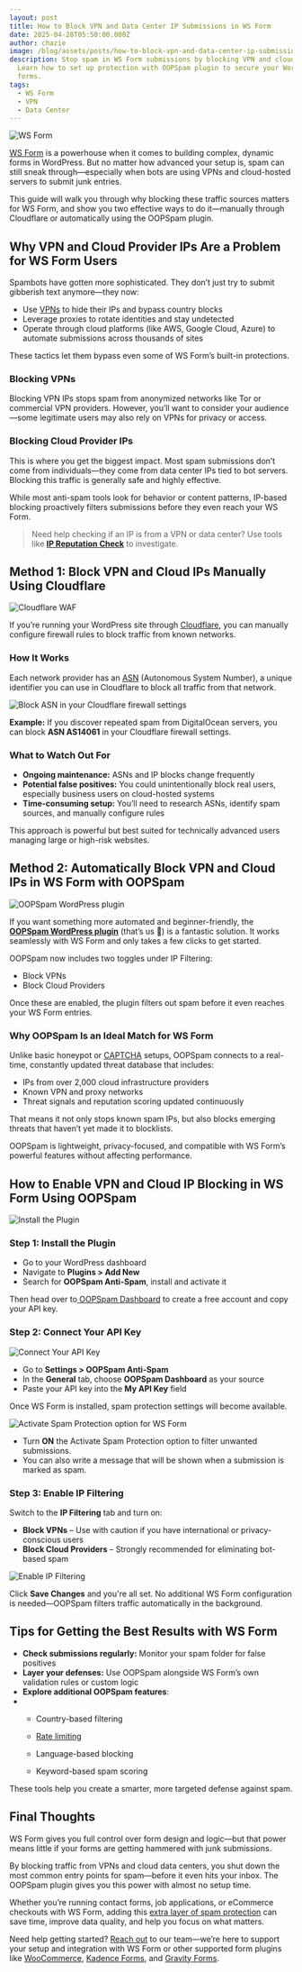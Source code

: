 ```yaml
---
layout: post
title: How to Block VPN and Data Center IP Submissions in WS Form
date: 2025-04-28T05:50:00.000Z
author: chazie
image: /blog/assets/posts/how-to-block-vpn-and-data-center-ip-submissions-in-ws-form.jpg
description: Stop spam in WS Form submissions by blocking VPN and cloud traffic.
  Learn how to set up protection with OOPSpam plugin to secure your WordPress
  forms.
tags:
  - WS Form
  - VPN
  - Data Center
---
```

![WS Form](/blog/assets/posts/wordpress-ws-form-pro.png "WS Form")

[WS Form](https://wsform.com/) is a powerhouse when it comes to building complex, dynamic forms in WordPress. But no matter how advanced your setup is, spam can still sneak through—especially when bots are using VPNs and cloud-hosted servers to submit junk entries.

This guide will walk you through why blocking these traffic sources matters for WS Form, and show you two effective ways to do it—manually through Cloudflare or automatically using the OOPSpam plugin.

## **Why VPN and Cloud Provider IPs Are a Problem for WS Form Users**

Spambots have gotten more sophisticated. They don’t just try to submit gibberish text anymore—they now:

* Use [VPNs](https://en.wikipedia.org/wiki/Virtual_private_network) to hide their IPs and bypass country blocks
* Leverage proxies to rotate identities and stay undetected
* Operate through cloud platforms (like AWS, Google Cloud, Azure) to automate submissions across thousands of sites

These tactics let them bypass even some of WS Form’s built-in protections.

### **Blocking VPNs**

Blocking VPN IPs stops spam from anonymized networks like Tor or commercial VPN providers. However, you’ll want to consider your audience—some legitimate users may also rely on VPNs for privacy or access.

### **Blocking Cloud Provider IPs**

This is where you get the biggest impact. Most spam submissions don’t come from individuals—they come from data center IPs tied to bot servers. Blocking this traffic is generally safe and highly effective.

While most anti-spam tools look for behavior or content patterns, IP-based blocking proactively filters submissions before they even reach your WS Form.

> Need help checking if an IP is from a VPN or data center? Use tools like **[IP Reputation Check](https://ipreputationcheck.com/)** to investigate.

## **Method 1: Block VPN and Cloud IPs Manually Using Cloudflare**

![Cloudflare WAF](/blog/assets/posts/cloud-based-waf-security-web-application-firewall-cloudflare.png "Cloudflare")

If you’re running your WordPress site through [Cloudflare](https://www.cloudflare.com/), you can manually configure firewall rules to block traffic from known networks.

### **How It Works**

Each network provider has an [ASN](https://en.wikipedia.org/wiki/Autonomous_system_(Internet)) (Autonomous System Number), a unique identifier you can use in Cloudflare to block all traffic from that network.

![Block ASN in your Cloudflare firewall settings](/blog/assets/posts/cloudflare_was_asn.png "Block ASN in your Cloudflare firewall settings")

**Example:** If you discover repeated spam from DigitalOcean servers, you can block **ASN AS14061** in your Cloudflare firewall settings.

### **What to Watch Out For**

* **Ongoing maintenance:** ASNs and IP blocks change frequently
* **Potential false positives:** You could unintentionally block real users, especially business users on cloud-hosted systems
* **Time-consuming setup:** You’ll need to research ASNs, identify spam sources, and manually configure rules

This approach is powerful but best suited for technically advanced users managing large or high-risk websites.

## **Method 2: Automatically Block VPN and Cloud IPs in WS Form with OOPSpam**

![OOPSpam WordPress plugin](/blog/assets/posts/oopspam-anti-spam-overview.png "OOPSpam WordPress plugin")

If you want something more automated and beginner-friendly, the **[OOPSpam WordPress plugin](https://wordpress.org/plugins/oopspam-anti-spam/)** (that’s us 👋) is a fantastic solution. It works seamlessly with WS Form and only takes a few clicks to get started.

OOPSpam now includes two toggles under IP Filtering:

* Block VPNs
* Block Cloud Providers

Once these are enabled, the plugin filters out spam before it even reaches your WS Form entries.

### **Why OOPSpam Is an Ideal Match for WS Form**

Unlike basic honeypot or [CAPTCHA](https://www.oopspam.com/blog/best-captcha-alternatives) setups, OOPSpam connects to a real-time, constantly updated threat database that includes:

* IPs from over 2,000 cloud infrastructure providers
* Known VPN and proxy networks
* Threat signals and reputation scoring updated continuously

That means it not only stops known spam IPs, but also blocks emerging threats that haven’t yet made it to blocklists.

OOPSpam is lightweight, privacy-focused, and compatible with WS Form’s powerful features without affecting performance.

## **How to Enable VPN and Cloud IP Blocking in WS Form Using OOPSpam**

![Install the Plugin](/blog/assets/posts/oopspam-dashboard-api.png "Install the Plugin")

### **Step 1: Install the Plugin**

* Go to your WordPress dashboard
* Navigate to **Plugins > Add New**
* Search for **OOPSpam Anti-Spam**, install and activate it

Then head over to[ OOPSpam Dashboard](https://app.oopspam.com/Identity/Account/Login) to create a free account and copy your API key.

### **Step 2: Connect Your API Key**

![Connect Your API Key](/blog/assets/posts/my-api-key-field.png "Connect Your API Key")

* Go to **Settings > OOPSpam Anti-Spam**
* In the **General** tab, choose **OOPSpam Dashboard** as your source
* Paste your API key into the **My API Key** field

Once WS Form is installed, spam protection settings will become available.

![Activate Spam Protection option for WS Form](/blog/assets/posts/activate-ws-form.png "Activate Spam Protection option for WS Form")

* Turn **ON** the Activate Spam Protection option to filter unwanted submissions.
* You can also write a message that will be shown when a submission is marked as spam.

### **Step 3: Enable IP Filtering**

Switch to the **IP Filtering** tab and turn on:

* **Block VPNs** – Use with caution if you have international or privacy-conscious users
* **Block Cloud Providers** – Strongly recommended for eliminating bot-based spam

![Enable IP Filtering](/blog/assets/posts/ip-filtering-tab-block-vpn.png "Enable IP Filtering")

Click **Save Changes** and you're all set. No additional WS Form configuration is needed—OOPSpam filters traffic automatically in the background.

## **Tips for Getting the Best Results with WS Form**

* **Check submissions regularly:** Monitor your spam folder for false positives
* **Layer your defenses:** Use OOPSpam alongside WS Form’s own validation rules or custom logic
* **Explore additional OOPSpam features**:
* * Country-based filtering

  * [Rate limiting](https://www.oopspam.com/blog/how-to-limit-form-submissions-in-ws-form)

  * Language-based blocking

  * Keyword-based spam scoring

These tools help you create a smarter, more targeted defense against spam.

## **Final Thoughts**

WS Form gives you full control over form design and logic—but that power means little if your forms are getting hammered with junk submissions.

By blocking traffic from VPNs and cloud data centers, you shut down the most common entry points for spam—before it even hits your inbox. The OOPSpam plugin gives you this power with almost no setup time.

Whether you’re running contact forms, job applications, or eCommerce checkouts with WS Form, adding this [extra layer of spam protection](https://www.oopspam.com/blog/spam-protection-for-wsform) can save time, improve data quality, and help you focus on what matters.

Need help getting started? [Reach out](https://www.oopspam.com/#contact) to our team—we’re here to support your setup and integration with WS Form or other supported form plugins like [WooCommerce](https://www.oopspam.com/blog/how-to-block-vpn-and-data-center-ip-traffic-in-your-woocommerce-shop), [Kadence Forms](https://www.oopspam.com/blog/how-to-block-vpn-and-data-center-ip-submissions-in-kadence-forms), and [Gravity Forms](https://www.oopspam.com/blog/how-to-block-vpn-and-data-center-ip-submissions-in-gravity-forms).
